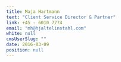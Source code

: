 ```yaml
---
title: Maja Hartmann
text: "Client Service Director & Partner"
link: +45 - 6010 7774
email: "mh@hjaltelinstahl.com"
white: null
cmsUserSlug: ""
date: 2016-03-09 
position: null
---
```


